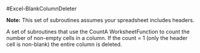 #Excel-BlankColumnDeleter

<b>Note:</b> This set of subroutines assumes your spreadsheet includes headers.

A set of subroutines that use the CountA WorksheetFunction to count the number of non-empty cells in a column. If the count = 1 (only the header cell is non-blank) the entire column is deleted.
